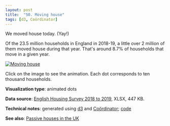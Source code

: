 ```yaml
---
layout: post
title:  "50. Moving house"
tags: [d3, Coördinator]
---
```


We moved house today. (Yay!)

Of the 23.5 million households in England in 2018-19, a little over 2 million of them moved house during that year. That's around 8.7% of households that move in a given year.

<a href="{{ site.url }}{{ site.baseurl }}/50-moving-house-interactive.html"><img src="{{ site.url }}{{ site.baseurl }}/assets/img/50-moving-house.png" alt="Moving house"/></a>

Click on the image to see the animation. Each dot corresponds to ten thousand households.

**Visualization type**: animated dots

**Data source**: [English Housing Survey 2018 to 2019](https://www.gov.uk/government/statistics/english-housing-survey-2018-to-2019-headline-report), XLSX, 447 KB.

**Technical notes**: generated using [d3](https://d3js.org/) and [Coördinator](https://engineering.atspotify.com/2018/03/02/introducing-coordinator-a-new-open-source-project-made-at-spotify-to-inject-some-whimsy-into-data-visualizations/); [code](https://github.com/tomwhite/datavision-code/tree/master/50-moving-house)

**See also**: [Passive houses in the UK](http://tom-e-white.com/datavision/43-passive-houses-in-the-uk.html)
